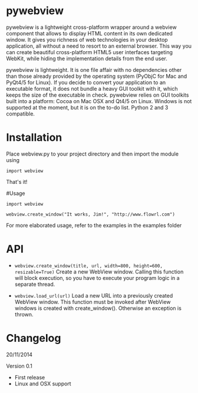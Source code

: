 # pywebview

pywebview is a lightweight cross-platform wrapper around a webview component that allows to display HTML content in its own dedicated window. It gives you richness of web technologies in your desktop application, all without a need to resort to an external browser. This way you can create beautiful cross-platform HTML5 user interfaces targeting WebKit, while hiding the implementation details from the end user.

pywebview is lightweight. It is one file affair with no dependencies other than those already provided by the operating system (PyObjC for Mac and PyQt4/5 for Linux). If you decide to convert your application to an executable format, it does not bundle a heavy GUI toolkit with it, which keeps the size of the executable in check.  pywebview relies on GUI toolkits built into a platform: Cocoa on Mac OSX and Qt4/5 on Linux. Windows is not supported at the moment, but it is on the to-do list. Python 2 and 3 compatible.


# Installation

Place webview.py to your project directory and then import the module using

    import webview

That's it!


#Usage

    import webview
    
    webview.create_window("It works, Jim!", "http://www.flowrl.com")

For more elaborated usage, refer to the examples in the examples folder  


# API

- `webview.create_window(title, url, width=800, height=600, resizable=True)`
	Create a new WebView window. Calling this function will block execution, so you have to execute your program logic in a separate thread.



- `webview.load_url(url)`
	Load a new URL into a previously created WebView window. This function must be invoked after WebView windows is created with create_window(). Otherwise an exception is thrown.


# Changelog

20/11/2014

Version 0.1
- First release
- Linux and OSX support